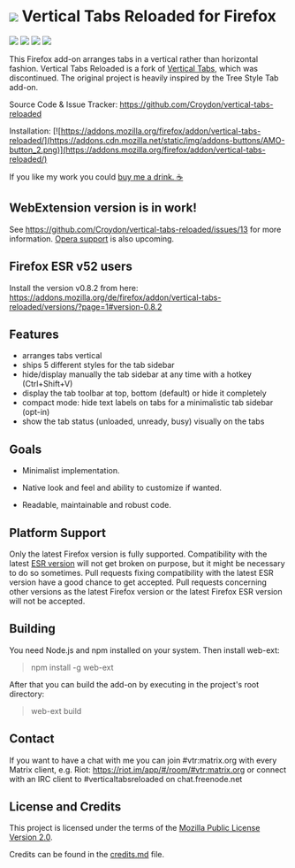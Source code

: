 # ![](https://github.com/Croydon/vertical-tabs-reloaded/raw/master/data/icon/icon-48-white.png) Vertical Tabs Reloaded for Firefox


[![](https://img.shields.io/amo/v/vertical-tabs-reloaded.svg?style=flat-square)](https://addons.mozilla.org/firefox/addon/vertical-tabs-reloaded/) [![](https://img.shields.io/amo/d/vertical-tabs-reloaded.svg)](https://addons.mozilla.org/firefox/addon/vertical-tabs-reloaded/statistics/?last=365) [![](https://img.shields.io/amo/users/vertical-tabs-reloaded.svg)](https://addons.mozilla.org/firefox/addon/vertical-tabs-reloaded/statistics/usage/?last=365) [![](https://img.shields.io/amo/rating/vertical-tabs-reloaded.svg)](https://addons.mozilla.org/firefox/addon/vertical-tabs-reloaded/)


This Firefox add-on arranges tabs in a vertical rather than horizontal
fashion. Vertical Tabs Reloaded is a fork of [Vertical Tabs](https://addons.mozilla.org/firefox/addon/vertical-tabs/), which was discontinued. The original project is heavily inspired by the Tree Style Tab add-on.

Source Code & Issue Tracker: https://github.com/Croydon/vertical-tabs-reloaded

Installation: [![https://addons.mozilla.org/firefox/addon/vertical-tabs-reloaded/](https://addons.cdn.mozilla.net/static/img/addons-buttons/AMO-button_2.png)](https://addons.mozilla.org/firefox/addon/vertical-tabs-reloaded/)

If you like my work you could [buy me a drink. ☕](https://www.paypal.me/cr0ydon/4,99)

## WebExtension version is in work!
See https://github.com/Croydon/vertical-tabs-reloaded/issues/13 for more information. [Opera support](https://github.com/Croydon/vertical-tabs-reloaded/issues/117) is also upcoming.


## Firefox ESR v52 users
Install the version v0.8.2 from here: https://addons.mozilla.org/de/firefox/addon/vertical-tabs-reloaded/versions/?page=1#version-0.8.2


## Features

 * arranges tabs vertical
 * ships 5 different styles for the tab sidebar
 * hide/display manually the tab sidebar at any time with a hotkey (Ctrl+Shift+V)
 * display the tab toolbar at top, bottom (default) or hide it completely
 * compact mode: hide text labels on tabs for a minimalistic tab sidebar (opt-in)
 * show the tab status (unloaded, unready, busy) visually on the tabs


## Goals

 * Minimalist implementation.

 * Native look and feel and ability to customize if wanted.

 * Readable, maintainable and robust code.


## Platform Support

Only the latest Firefox version is fully supported. Compatibility with the latest [ESR version](https://www.mozilla.org/en-US/firefox/organizations/faq/) will not get broken on purpose, but it might be necessary to do so sometimes. Pull requests fixing compatibility with the latest ESR version have a good chance to get accepted. Pull requests concerning other versions as the latest Firefox version or the latest Firefox ESR version will not be accepted.


## Building
You need Node.js and npm installed on your system. Then install web-ext:
> npm install -g web-ext

After that you can build the add-on by executing in the project's root directory:
> web-ext build


## Contact

If you want to have a chat with me you can join #vtr:matrix.org with every Matrix client, e.g. Riot:
https://riot.im/app/#/room/#vtr:matrix.org
or connect with an IRC client to #verticaltabsreloaded on chat.freenode.net


## License and Credits

This project is licensed under the terms of the [Mozilla Public License Version 2.0](LICENSE.md).

Credits can be found in the [credits.md](credits.md) file.
